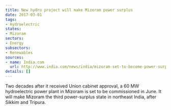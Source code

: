 ```yaml
---
title: New hydro project will make Mizoram power surplus
date: 2017-03-01
tags:
- Hydroelectric
states:
- Mizoram
sectors:
- Energy
subsectors:
- Renewables
sources:
- name: India.com
  url: http://www.india.com/news/india/mizoram-set-to-become-power-surplus-third-state-in-the-northeast-1861560/
details: []
---
```


Two decades after it received Union cabinet approval, a 60 MW hydroelectric power plant in Mizoram is set to be commissioned in June. It will make Mizoram the third power-surplus state in northeast India, after Sikkim and Tripura.
